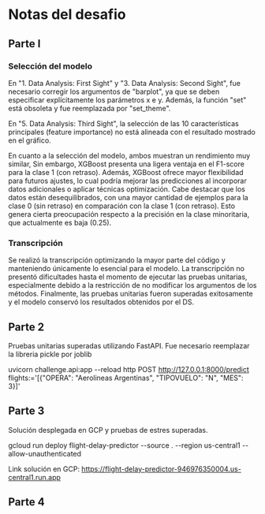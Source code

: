 # Notas del desafio

## Parte I

### Selección del modelo

En "1. Data Analysis: First Sight" y "3. Data Analysis: Second Sight", fue necesario corregir los argumentos de "barplot", ya que se deben especificar explícitamente los parámetros x e y. Además, la función "set" está obsoleta y fue reemplazada por "set_theme".

En "5. Data Analysis: Third Sight", la selección de las 10 características principales (feature importance) no está alineada con el resultado mostrado en el gráfico.

En cuanto a la selección del modelo, ambos muestran un rendimiento muy similar, Sin embargo, XGBoost presenta una ligera ventaja en el F1-score para la clase 1 (con retraso). Además, XGBoost ofrece mayor flexibilidad para futuros ajustes, lo cual podría mejorar las predicciones al incorporar datos adicionales o aplicar técnicas optimización. Cabe destacar que los datos están desequilibrados, con una mayor cantidad de ejemplos para la clase 0 (sin retraso) en comparación con la clase 1 (con retraso). Esto genera cierta preocupación respecto a la precisión en la clase minoritaria, que actualmente es baja (0.25).

### Transcripción

Se realizó la transcripción optimizando la mayor parte del código y manteniendo únicamente lo esencial para el modelo. La transcripción no presentó dificultades hasta el momento de ejecutar las pruebas unitarias, especialmente debido a la restricción de no modificar los argumentos de los métodos. Finalmente, las pruebas unitarias fueron superadas exitosamente y el modelo conservó los resultados obtenidos por el DS.

## Parte 2

Pruebas unitarias superadas utilizando FastAPI. Fue necesario reemplazar la libreria pickle por joblib

uvicorn challenge.api:app --reload
http POST http://127.0.0.1:8000/predict flights:='[{\"OPERA\": \"Aerolineas Argentinas\", \"TIPOVUELO\": \"N\", \"MES\": 3}]'

## Parte 3

Solución desplegada en GCP y pruebas de estres superadas.

gcloud run deploy flight-delay-predictor --source . --region us-central1 --allow-unauthenticated

Link solución en GCP: https://flight-delay-predictor-946976350004.us-central1.run.app

## Parte 4
